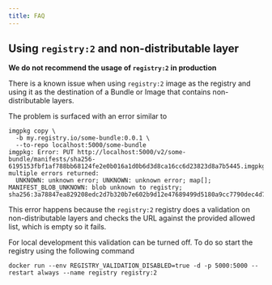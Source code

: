 ```yaml
---
title: FAQ
---
```


## Using `registry:2` and non-distributable layer

**We do not recommend the usage of `registry:2` in production**

There is a known issue when using `registry:2` image as the registry and using it as the destination of a Bundle or
Image that contains non-distributable layers.

The problem is surfaced with an error similar to

```shell
imgpkg copy \
  -b my.registry.io/some-bundle:0.0.1 \
  --to-repo localhost:5000/some-bundle
imgpkg: Error: PUT http://localhost:5000/v2/some-bundle/manifests/sha256-6195153fbf1af788bb68124fe2e0b016a1d0b6d3d8ca16cc6d23823d8a7b5445.imgpkg: multiple errors returned:
  UNKNOWN: unknown error; UNKNOWN: unknown error; map[]; MANIFEST_BLOB_UNKNOWN: blob unknown to registry; sha256:3a78847ea829208edc2d7b320b7e602b9d12e47689499d5180a9cc7790dec4d7
```

This error happens because the `registry:2` registry does a validation on non-distributable layers and checks the URL
against the provided allowed list, which is empty so it fails.

For local development this validation can be turned off. To do so start the registry using the following command

```shell
docker run --env REGISTRY_VALIDATION_DISABLED=true -d -p 5000:5000 --restart always --name registry registry:2
```
